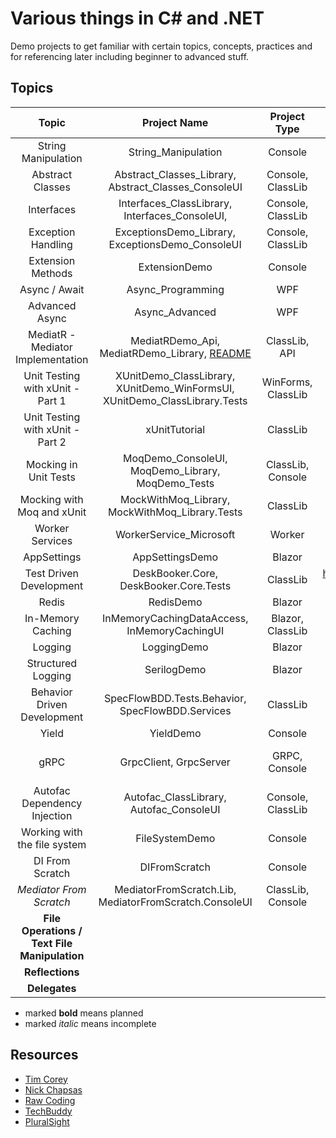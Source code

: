 # Various things in C# and .NET

Demo projects to get familiar with certain topics, concepts, practices and for referencing later including beginner to
advanced stuff.

## Topics

|                    Topic                     |                                 Project Name                                  |    Project Type    |                                   Resource(s)                                    |  Topic Category   |            External Libs/Packages            |
|:--------------------------------------------:|:-----------------------------------------------------------------------------:|:------------------:|:--------------------------------------------------------------------------------:|:-----------------:|:--------------------------------------------:|
|             String Manipulation              |                              String_Manipulation                              |      Console       |                           https://youtu.be/ioi__WRETk4                           | General Knowledge |                     None                     |
|               Abstract Classes               |             Abstract_Classes_Library, Abstract_Classes_ConsoleUI              | Console, ClassLib  |                           https://youtu.be/jRkmPRk5j2E                           | General Knowledge |                     None                     |
|                  Interfaces                  |                Interfaces_ClassLibrary, Interfaces_ConsoleUI,                 | Console, ClassLib  |                           https://youtu.be/A7qwuFnyIpM                           | General Knowledge |                     None                     |
|              Exception Handling              |               ExceptionsDemo_Library, ExceptionsDemo_ConsoleUI                | Console, ClassLib  |                           https://youtu.be/LSkbnpjCEkk                           | General Knowledge |                     None                     |
|              Extension Methods               |                                 ExtensionDemo                                 |      Console       |                           https://youtu.be/C_1DzspLy4Y                           | General Knowledge |                     None                     |
|                Async / Await                 |                               Async_Programming                               |        WPF         |                           https://youtu.be/2moh18sh5p4                           |   Intermediate    |                     None                     |
|                Advanced Async                |                                Async_Advanced                                 |        WPF         |                           https://youtu.be/ZTKGRJy5P2M                           |   Intermediate    |                     None                     |
|      MediatR - Mediator Implementation       | MediatRDemo_Api, MediatRDemo_Library, [README](MediatRDemo_Library/README.MD) |   ClassLib, API    |                           https://youtu.be/yozD5Tnd8nw                           |   Intermediate    |                   MediatR                    |
|       Unit Testing with xUnit - Part 1       |  XUnitDemo_ClassLibrary, XUnitDemo_WinFormsUI, XUnitDemo_ClassLibrary.Tests   | WinForms, ClassLib |                           https://youtu.be/ub3P8c87cwk                           |     Advanced      |                    xUnit                     |
|       Unit Testing with xUnit - Part 2       |                                 xUnitTutorial                                 |      ClassLib      |                           https://youtu.be/2Wp8en1I9oQ                           |     Advanced      |                    xUnit                     |
|            Mocking in Unit Tests             |               MoqDemo_ConsoleUI, MoqDemo_Library, MoqDemo_Tests               | ClassLib, Console  |                           https://youtu.be/DwbYxP-etMY                           |     Advanced      |                  Moq, xUnit                  |
|          Mocking with Moq and xUnit          |                MockWithMoq_Library, MockWithMoq_Library.Tests                 |      ClassLib      |          https://app.pluralsight.com/library/courses/mocking-moq-xunit           |     Advanced      |                  Moq, xUnit                  |
|               Worker Services                |                            WorkerService_Microsoft                            |       Worker       |                           https://youtu.be/PzrTiz_NRKA                           |   Intermediate    |                   Serilog                    |
|                 AppSettings                  |                                AppSettingsDemo                                |       Blazor       |                           https://youtu.be/_2_qksdQKCE                           |     Beginner      |                     None                     |
|           Test Driven Development            |                    DeskBooker.Core, DeskBooker.Core.Tests                     |      ClassLib      | https://app.pluralsight.com/library/courses/513c0b1d-c93e-4f47-8f09-088e8bfe53c9 |   Intermediate    |                    XUnit                     |
|                    Redis                     |                                   RedisDemo                                   |       Blazor       |                           https://youtu.be/UrQWii_kfIE                           |   Intermediate    |                    Redis                     |
|              In-Memory Caching               |                 InMemoryCachingDataAccess, InMemoryCachingUI                  |  Blazor, ClassLib  |                           https://youtu.be/2jj2wH60QuE                           |     Beginner      |                  Microsoft                   |
|                   Logging                    |                                  LoggingDemo                                  |       Blazor       |                           https://youtu.be/oXNslgIXIbQ                           |   Intermediate    |                     None                     |
|              Structured Logging              |                                  SerilogDemo                                  |       Blazor       |                           https://youtu.be/_iryZxv8Rxw                           |   Intermediate    |                 Serilog, Seq                 |
|         Behavior Driven Development          |               SpecFlowBDD.Tests.Behavior, SpecFlowBDD.Services                |      ClassLib      |                           https://youtu.be/EEeVU0z26u0                           |   Intermediate    |     SpecFlow, FluentAssertions, Test.Sdk     |
|                    Yield                     |                                   YieldDemo                                   |      Console       |                           https://youtu.be/AAz8q6dOCYk                           |     Beginner      |                     None                     |
|                     gRPC                     |                            GrpcClient, GrpcServer                             |   GRPC, Console    |                           https://youtu.be/QyxCX2GYHxk                           |     Advanced      | Google.Protobuf, Grpc.Net.Client, Grpc.Tools |
|         Autofac Dependency Injection         |                    Autofac_ClassLibrary, Autofac_ConsoleUI                    | Console, ClassLib  |                           https://youtu.be/mCUNrRtVVWY                           |   Intermediate    |                   Autofac                    |
|         Working with the file system         |                                FileSystemDemo                                 |      Console       |                           https://youtu.be/9mUuJIKq40M                           |     Beginner      |                     None                     |
|               DI From Scratch                |                                 DIFromScratch                                 |      Console       |                           https://youtu.be/NSVZa4JuTl8                           |   Intermediate    |                     None                     |
|           _Mediator From Scratch_            |            MediatorFromScratch.Lib, MediatorFromScratch.ConsoleUI             | ClassLib, Console  |                           https://youtu.be/4e83trumwcM                           |   Intermediate    |                     None                     |
| **File Operations / Text File Manipulation** |                                                                               |                    |                                                                                  |                   |                                              |
|               **Reflections**                |                                                                               |                    |                                                                                  |                   |                                              |
|                **Delegates**                 |                                                                               |                    |                                                                                  |                   |                                              |

* marked **bold** means planned
* marked _italic_ means incomplete

## Resources

- [Tim Corey](https://www.youtube.com/user/IAmTimCorey)
- [Nick Chapsas](https://www.youtube.com/c/Elfocrash)
- [Raw Coding](https://www.youtube.com/c/RawCoding)
- [TechBuddy](https://www.youtube.com/c/TechBuddyTR)
- [PluralSight](https://pluralsight.com)
